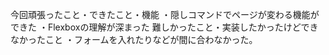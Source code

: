今回頑張ったこと・できたこと・機能
・隠しコマンドでページが変わる機能ができた
・Flexboxの理解が深まった
難しかったこと・実装したかったけどできなかったこと
・フォームを入れたりなどが間に合わなかった。
